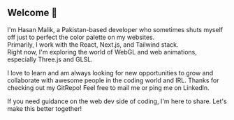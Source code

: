 ## Welcome 🎊
I'm Hasan Malik, a Pakistan-based developer who sometimes shuts myself off just to perfect the color palette on my websites.  
Primarily, I work with the React, Next.js, and Tailwind stack.  
Right now, I'm exploring the world of WebGL and web animations, especially Three.js and GLSL.  

I love to learn and am always looking for new opportunities to grow and collaborate with awesome people in the coding world and IRL. Thanks for checking out my GitRepo! Feel free to mail me or ping me on LinkedIn.

If you need guidance on the web dev side of coding, I'm here to share. Let's make this better together!
<!--
**HasanMal1k/HasanMal1k** is a ✨ _special_ ✨ repository because its `README.md` (this file) appears on your GitHub profile.

Here are some ideas to get you started:

- 🔭 I’m currently working on ...
- 🌱 I’m currently learning ...
- 👯 I’m looking to collaborate on ...
- 🤔 I’m looking for help with ...
- 💬 Ask me about ...
- 📫 How to reach me: ...
- 😄 Pronouns: ...
- ⚡ Fun fact: ...
-->
